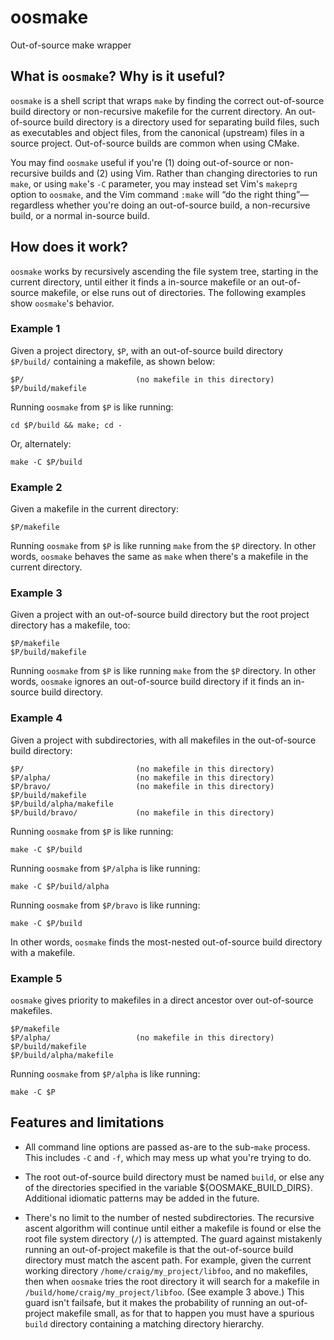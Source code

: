 <meta charset="utf-8">
<!-- vim: set tw=72: -->

oosmake
=======

Out-of-source make wrapper

## What is `oosmake`? Why is it useful?

`oosmake` is a shell script that wraps `make` by finding the correct
out-of-source build directory or non-recursive makefile for the current
directory. An out-of-source build directory is a directory used for
separating build files, such as executables and object files, from the
canonical (upstream) files in a source project. Out-of-source builds are
common when using CMake.

You may find `oosmake` useful if you're (1) doing out-of-source or
non-recursive builds and (2) using Vim. Rather than changing directories
to run `make`, or using `make`'s `-C` parameter, you may instead set
Vim's `makeprg` option to `oosmake`, and the Vim command `:make` will
“do the right thing”—regardless whether you're doing an out-of-source
build, a non-recursive build, or a normal in-source build.

## How does it work?

`oosmake` works by recursively ascending the file system tree, starting
in the current directory, until either it finds a in-source makefile or
an out-of-source makefile, or else runs out of directories. The
following examples show `oosmake`'s behavior.

### Example 1

Given a project directory, `$P`, with an out-of-source build directory
`$P/build/` containing a makefile, as shown below:

    $P/                         (no makefile in this directory)
    $P/build/makefile

Running `oosmake` from `$P` is like running:

    cd $P/build && make; cd -

Or, alternately:

    make -C $P/build

### Example 2

Given a makefile in the current directory:

    $P/makefile

Running `oosmake` from `$P` is like running `make` from the `$P`
directory. In other words, `oosmake` behaves the same as `make` when
there's a makefile in the current directory.

### Example 3

Given a project with an out-of-source build directory but the root
project directory has a makefile, too:

    $P/makefile
    $P/build/makefile

Running `oosmake` from `$P` is like running `make` from the `$P`
directory. In other words, `oosmake` ignores an out-of-source build
directory if it finds an in-source build directory.

### Example 4

Given a project with subdirectories, with all makefiles in the
out-of-source build directory:

    $P/                         (no makefile in this directory)
    $P/alpha/                   (no makefile in this directory)
    $P/bravo/                   (no makefile in this directory)
    $P/build/makefile
    $P/build/alpha/makefile
    $P/build/bravo/             (no makefile in this directory)

Running `oosmake` from `$P` is like running:

    make -C $P/build

Running `oosmake` from `$P/alpha` is like running:

    make -C $P/build/alpha

Running `oosmake` from `$P/bravo` is like running:

    make -C $P/build
    
In other words, `oosmake` finds the most-nested out-of-source build
directory with a makefile.

### Example 5

`oosmake` gives priority to makefiles in a direct ancestor over
out-of-source makefiles.

    $P/makefile
    $P/alpha/                   (no makefile in this directory)
    $P/build/makefile
    $P/build/alpha/makefile

Running `oosmake` from `$P/alpha` is like running:

    make -C $P

## Features and limitations

* All command line options are passed as-are to the sub-`make` process.
  This includes `-C` and `-f`, which may mess up what you're trying to
  do.

* The root out-of-source build directory must be named `build`, or else
  any of the directories specified in the variable
  ${OOSMAKE_BUILD_DIRS}. Additional idiomatic patterns may be added in
  the future.

* There's no limit to the number of nested subdirectories. The recursive
  ascent algorithm will continue until either a makefile is found or
  else the root file system directory (`/`) is attempted. The guard
  against mistakenly running an out-of-project makefile is that the
  out-of-source build directory must match the ascent path. For example,
  given the current working directory
  `/home/craig/my_project/libfoo`, and no makefiles, then when `oosmake`
  tries the root directory it will search for a makefile in
  `/build/home/craig/my_project/libfoo`. (See example 3 above.) This
  guard isn't failsafe, but it makes the probability of running
  an out-of-project makefile small, as for that to happen you must have
  a spurious `build` directory containing a matching directory
  hierarchy.

